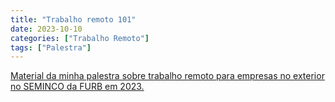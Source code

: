 ```yaml
---
title: "Trabalho remoto 101"
date: 2023-10-10
categories: ["Trabalho Remoto"]
tags: ["Palestra"]
---
```


[Material da minha palestra sobre trabalho remoto para empresas no exterior no SEMINCO da FURB em 2023.](/palestras/trabalho-remoto-101.pdf)
